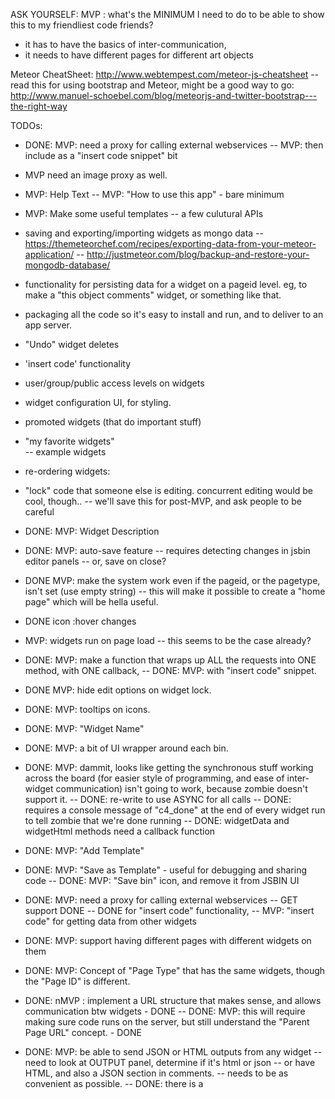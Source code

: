 ASK YOURSELF: MVP : what's the MINIMUM I need to do to be able to show this to my friendliest code friends?
- it has to have the basics of inter-communication, 
- it needs to have different pages for different art objects

Meteor CheatSheet: http://www.webtempest.com/meteor-js-cheatsheet
-- read this for using bootstrap and Meteor, might be a good way to go: http://www.manuel-schoebel.com/blog/meteorjs-and-twitter-bootstrap---the-right-way



TODOs:
- DONE: MVP: need a proxy for calling external webservices
-- MVP: then include as a "insert code snippet" bit
- MVP need an image proxy as well.
- MVP: Help Text
-- MVP: "How to use this app" - bare minimum
- MVP: Make some useful templates
-- a few culutural APIs


- saving and exporting/importing widgets as mongo data
-- https://themeteorchef.com/recipes/exporting-data-from-your-meteor-application/
-- http://justmeteor.com/blog/backup-and-restore-your-mongodb-database/
- functionality for persisting data for a widget on a pageid level. eg, to make a "this object comments" widget, or something like that.
- packaging all the code so it's easy to install and run, and to deliver to an app server.
- "Undo" widget deletes 
- 'insert code' functionality
- user/group/public access levels on widgets
- widget configuration UI, for styling.
- promoted widgets (that do important stuff)
- "my favorite widgets"  
-- example widgets
- re-ordering widgets: 
- "lock" code that someone else is editing. concurrent editing would be cool, though..
-- we'll save this for post-MVP, and ask people to be careful



- DONE: MVP: Widget Description
- DONE: MVP: auto-save feature
-- requires detecting changes in jsbin editor panels
-- or, save on close?
- DONE MVP: make the system work even if the pageid, or the pagetype, isn't set (use empty string)
-- this will make it possible to create a "home page"  which will be hella useful.
- DONE icon :hover changes
- MVP: widgets run on page load
-- this seems to be the case already?
- DONE: MVP: make a function that wraps up ALL the requests into ONE method, with ONE callback,
-- DONE: MVP:  with "insert code" snippet.
- DONE MVP: hide edit options on widget lock.
- DONE: MVP: tooltips on icons.
- DONE: MVP: "Widget Name"
- DONE: MVP: a bit of UI wrapper around each bin.
- DONE: MVP: dammit, looks like getting the synchronous stuff working across the board (for easier style of programming, and ease of inter-widget communication) isn't going to work, because zombie doesn't support it.
-- DONE: re-write to use ASYNC for all calls
-- DONE: requires a console message of "c4_done" at the end of every widget run to tell zombie that we're done running
-- DONE: widgetData and widgetHtml methods need a callback function
- DONE: MVP: "Add Template"
- DONE: MVP: "Save as Template" - useful for debugging and sharing code 
-- DONE: MVP: "Save bin" icon, and remove it from JSBIN UI
- DONE: MVP: need a proxy for calling external webservices
-- GET support DONE
-- DONE for "insert code" functionality, 
-- MVP: "insert code" for getting data from other widgets
- DONE: MVP: support having different pages with different widgets on them 
- DONE: MVP: Concept of "Page Type" that has the same widgets, though the "Page ID" is different.
- DONE: nMVP : implement a URL structure that makes sense, and allows communication btw widgets - DONE
-- DONE: MVP: this will require making sure code runs on the server, but still understand the "Parent Page URL" concept. - DONE
- DONE: MVP: be able to send JSON or HTML outputs from any widget
-- need to look at OUTPUT panel, determine if it's html or json
-- or have HTML, and also a JSON section in comments.
-- needs to be as convenient as possible.
-- DONE: there is a <Script class="c4_data"> for holding JSON, and a <div class="c4_html"> tag for holding html content
- MVP: Execute JSBIN Server-side, so we can get the output post-execution. DONE



paths and ports and things

Mongo runs on Port 3001

Meteor
port: 3000

nginx
port 80
{PATH_TO}/C4/server_configs/nginx/nginx.conf
- start with sudo nginx -c {PATH_TO}/C4/server_configs/nginx/nginx.conf




jsbin
{PATH_TO}/server_configs/jsbin/config.local.json 
PORT=3003 JSBIN_CONFIG={PATH_TO}/server_configs/jsbin/config.local.json JSBIN_PROXY=on jsbin &

jsbin API
(port 3002)
{PATH_TO}/server_configs/jsbin/config.api.json 
JSBIN_CONFIG={PATH_TO}/server_configs/jsbin/config.api.json jsbin &


getting data from one bin into another:


console.clear();

$.ajax({
  //* 1. get the JSON representation of the bin
  url: '//localhost/jsbin/goq/latest',
  dataType: 'json',
  //*/
  
  /* 2. get the full HTML output of the bin
  url: '//localhost/jsbin/goq/latest.html',
  dataType: 'html',
  
  // 2.1. including this header gets the HTML *without* the "edit in jsbin"
  headers: { 'x-requested-with': 'XMLHttpRequest' },
  //*/
  
  /* 3. get the JavaScript panel as JSON
  url: '//localhost/jsbin/goq/latest.json',
  dataType: 'json',
  //*/ // note, this depends on that entire js panel being a JSON object. 
  // we need a way for an object get DATA from another panel, whether it is JSON or HTML
  // probably should use OUTPUT panel, but let people put JSON data in in, along with the HTML, then split it out with the import functions...
  
  success: function (result) {
    console.log("got success");
    console.log(result);
  },
  error: function (xhr, status, error) {
    console.log("got error");
    console.error(error);
    console.log(status);
  }
});



Mod to /usr/local/lib/node_modules/jsbin/lib/handlers/bin.js

line 238, 239:
//        this.getBinPreview(req, res); // commented out by donundeen
        realthis.getBinPreview(req, res); // added by donundeen

line 188
  var realthis = this; // added by donundeen 
